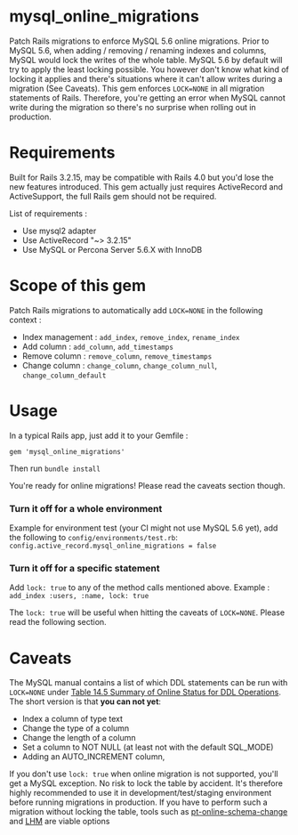 mysql_online_migrations
=======================

Patch Rails migrations to enforce MySQL 5.6 online migrations.
Prior to MySQL 5.6, when adding / removing / renaming indexes and columns, MySQL would lock the writes of the whole table.
MySQL 5.6 by default will try to apply the least locking possible. You however don't know what kind of locking it applies and there's situations where it can't allow writes during a migration (See Caveats).
This gem enforces `LOCK=NONE` in all migration statements of Rails. Therefore, you're getting an error when MySQL cannot write during the migration so there's no surprise when rolling out in production.


Requirements
=======================
Built for Rails 3.2.15, may be compatible with Rails 4.0 but you'd lose the new features introduced.
This gem actually just requires ActiveRecord and ActiveSupport, the full Rails gem should not be required.

List of requirements :

- Use mysql2 adapter
- Use ActiveRecord "~> 3.2.15"
- Use MySQL or Percona Server 5.6.X with InnoDB

Scope of this gem
=======================

Patch Rails migrations to automatically add `LOCK=NONE` in the following context :

- Index management : `add_index`, `remove_index`, `rename_index`
- Add column : `add_column`, `add_timestamps`
- Remove column : `remove_column`, `remove_timestamps`
- Change column : `change_column`, `change_column_null`, `change_column_default`

Usage
=======================
In a typical Rails app, just add it to your Gemfile :

`gem 'mysql_online_migrations'`

Then run `bundle install`

You're ready for online migrations! Please read the caveats section though.

### Turn it off for a whole environment
Example for environment test (your CI might not use MySQL 5.6 yet), add the following to `config/environments/test.rb`:
`config.active_record.mysql_online_migrations = false`

### Turn it off for a specific statement
Add `lock: true` to any of the method calls mentioned above. Example :
`add_index :users, :name, lock: true`

The `lock: true` will be useful when hitting the caveats of `LOCK=NONE`. Please read the following section.

Caveats
=======================

The MySQL manual contains a list of which DDL statements can be run with `LOCK=NONE` under [Table 14.5 Summary of Online Status for DDL Operations](http://dev.mysql.com/doc/refman/5.6/en/innodb-create-index-overview.html).  The short version is that __you can not yet__:

- Index a column of type text
- Change the type of a column
- Change the length of a column
- Set a column to NOT NULL (at least not with the default SQL_MODE)
- Adding an AUTO_INCREMENT column,

If you don't use `lock: true` when online migration is not supported, you'll get a MySQL exception. No risk to lock the table by accident.
It's therefore highly recommended to use it in development/test/staging environment before running migrations in production.
If you have to perform such a migration without locking the table, tools such as [pt-online-schema-change](http://www.percona.com/doc/percona-toolkit/2.1/pt-online-schema-change.html) and [LHM](https://github.com/soundcloud/lhm) are viable options
